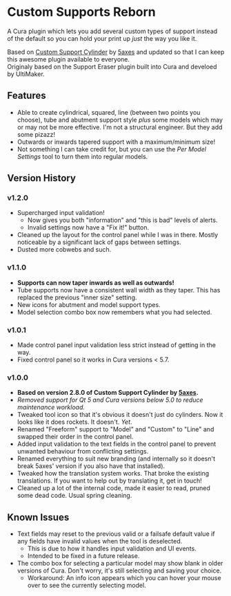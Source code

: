 # Custom Supports Reborn
A Cura plugin which lets you add several custom types of support instead of the default so you can hold your print up *just* the way you like it.  

Based on [Custom Support Cylinder](https://github.com/5axes/CustomSupportCylinder) by [5axes](https://github.com/5axes) and updated so that I can keep this awesome plugin available to everyone.  
Originaly based on the Support Eraser plugin built into Cura and develoed by UltiMaker.

## Features

- Able to create cylindrical, squared, line (between two points you choose), tube and abutment support style *plus* some models which may or may not be more effective. I'm not a structural engineer. But they add some pizazz!
- Outwards or inwards tapered support with a maximum/minimum size!
- Not something I can take credit for, but you can use the *Per Model Settings* tool to turn them into regular models.

## Version History
### v1.2.0
- Supercharged input validation!
  - Now gives you both "information" and "this is bad" levels of alerts.
  - Invalid settings now have a "Fix it!" button.
- Cleaned up the layout for the control panel while I was in there. Mostly noticeable by a significant lack of gaps between settings.
- Dusted more cobwebs and such.
### v1.1.0
- **Supports can now taper inwards as well as outwards!**
- Tube supports now have a consistent wall width as they taper. This has replaced the previous "inner size" setting.
- New icons for abutment and model support types.
- Model selection combo box now remembers what you had selected.
### v1.0.1
- Made control panel input validation less strict instead of getting in the way.
- Fixed control panel so it works in Cura versions < 5.7.
### v1.0.0
- **Based on version 2.8.0 of Custom Support Cylinder by [5axes](https://github.com/5axes).**
- *Removed support for Qt 5 and Cura versions below 5.0 to reduce maintenance workload.*
- Tweaked tool icon so that it's obvious it doesn't just do cylinders. Now it looks like it does rockets. It doesn't. *Yet*.
- Renamed "Freeform" support to "Model" and "Custom" to "Line" and  swapped their order in the control panel.
- Added input validation to the text fields in the control panel to prevent unwanted behaviour from conflicting settings.
- Renamed everything to suit new branding (and internally so it doesn't break 5axes' version if you also have that installed).
- Tweaked how the translation system works. That broke the existing translations. If you want to help out by translating it, get in touch!
- Cleaned up a lot of the internal code, made it easier to read, pruned some dead code. Usual spring cleaning.

## Known Issues
- Text fields may reset to the previous valid or a failsafe default value if any fields have invalid values when the tool is deselected.
  - This is due to how it handles input validation and UI events.
  - Intended to be fixed in a future release.
- The combo box for selecting a particular model may show blank in older versions of Cura. Don't worry, it's still selecting and saving your choice.
  - Workaround: An info icon appears which you can hover your mouse over to see the currently selecting model.